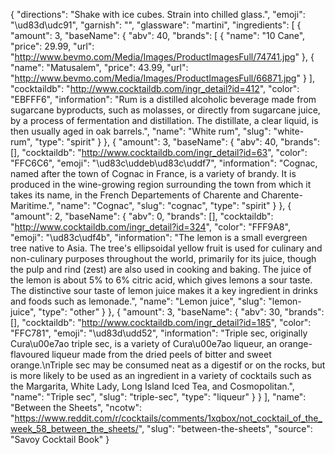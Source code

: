 {
    "directions": "Shake with ice cubes. Strain into chilled glass.",
    "emoji": "\ud83d\udc91",
    "garnish": "",
    "glassware": "martini",
    "ingredients": [
        {
            "amount": 3,
            "baseName": {
                "abv": 40,
                "brands": [
                    {
                        "name": "10 Cane",
                        "price": 29.99,
                        "url": "http://www.bevmo.com/Media/Images/ProductImagesFull/74741.jpg"
                    },
                    {
                        "name": "Matusalem",
                        "price": 43.99,
                        "url": "http://www.bevmo.com/Media/Images/ProductImagesFull/66871.jpg"
                    }
                ],
                "cocktaildb": "http://www.cocktaildb.com/ingr_detail?id=412",
                "color": "EBFFF6",
                "information": "Rum is a distilled alcoholic beverage made from sugarcane byproducts, such as molasses, or directly from sugarcane juice, by a process of fermentation and distillation. The distillate, a clear liquid, is then usually aged in oak barrels.",
                "name": "White rum",
                "slug": "white-rum",
                "type": "spirit"
            }
        },
        {
            "amount": 3,
            "baseName": {
                "abv": 40,
                "brands": [],
                "cocktaildb": "http://www.cocktaildb.com/ingr_detail?id=63",
                "color": "FFC6C6",
                "emoji": "\ud83c\uddeb\ud83c\uddf7",
                "information": "Cognac, named after the town of Cognac in France, is a variety of  brandy. It is produced in the wine-growing region surrounding the town from which it takes its name, in the French Departements of Charente and Charente-Maritime.",
                "name": "Cognac",
                "slug": "cognac",
                "type": "spirit"
            }
        },
        {
            "amount": 2,
            "baseName": {
                "abv": 0,
                "brands": [],
                "cocktaildb": "http://www.cocktaildb.com/ingr_detail?id=324",
                "color": "FFF9A8",
                "emoji": "\ud83c\udf4b",
                "information": "The lemon is a small evergreen tree native to Asia. The tree's ellipsoidal yellow fruit is used for culinary and non-culinary purposes throughout the world, primarily for its juice, though the pulp and rind (zest) are also used in cooking and baking. The juice of the lemon is about 5% to 6% citric acid, which gives lemons a sour taste. The distinctive sour taste of lemon juice makes it a key ingredient in drinks and foods such as lemonade.",
                "name": "Lemon juice",
                "slug": "lemon-juice",
                "type": "other"
            }
        },
        {
            "amount": 3,
            "baseName": {
                "abv": 30,
                "brands": [],
                "cocktaildb": "http://www.cocktaildb.com/ingr_detail?id=185",
                "color": "FFC781",
                "emoji": "\ud83d\udd52",
                "information": "Triple sec, originally Cura\u00e7ao triple sec, is a variety of Cura\u00e7ao liqueur, an orange-flavoured liqueur made from the dried peels of bitter and sweet orange.\nTriple sec may be consumed neat as a digestif or on the rocks, but is more likely to be used as an ingredient in a variety of cocktails such as the Margarita, White Lady, Long Island Iced Tea, and Cosmopolitan.",
                "name": "Triple sec",
                "slug": "triple-sec",
                "type": "liqueur"
            }
        }
    ],
    "name": "Between the Sheets",
    "ncotw": "https://www.reddit.com/r/cocktails/comments/1xqbox/not_cocktail_of_the_week_58_between_the_sheets/",
    "slug": "between-the-sheets",
    "source": "Savoy Cocktail Book"
}